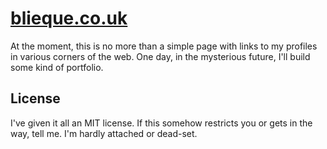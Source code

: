 # [blieque.co.uk](https://blieque.co.uk/)

At the moment, this is no more than a simple page with links to my profiles in various corners of the web. One day, in the mysterious future, I'll build some kind of portfolio.

## License

I've given it all an MIT license. If this somehow restricts you or gets in the way, tell me. I'm hardly attached or dead-set.
